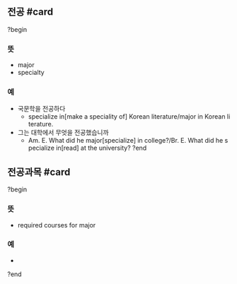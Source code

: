 ## 전공 #card
?begin
### 뜻
- major
- specialty
### 예
- 국문학을 전공하다
	- specialize in[make a speciality of] Korean literature/major in Korean literature.
- 그는 대학에서 무엇을 전공했습니까
	- Am. E. What did he major[specialize] in college?/Br. E. What did he specialize in[read] at the university?
?end

## 전공과목 #card
?begin
### 뜻
- required courses for major
### 예
-
?end



